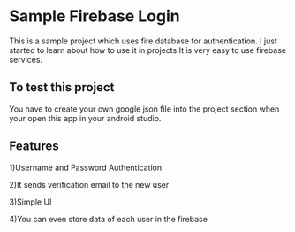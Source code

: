# Sample Firebase Login
This is a sample project which uses fire database for authentication. I just started to learn about how to use it in projects.It is very easy to use firebase services.

## To test this project
You have to create your own google json file into the project section when your open this app in your android studio. 

## Features

1)Username and Password Authentication

2)It sends verification email to the new user 

3)Simple UI

4)You can even store data of each user in the firebase
